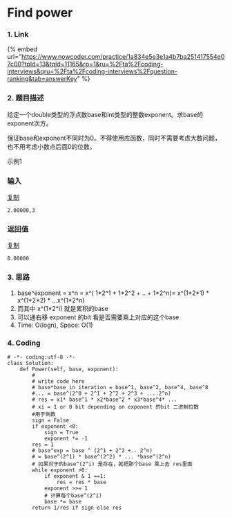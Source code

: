 # Find power

### 1. Link

{% embed url="https://www.nowcoder.com/practice/1a834e5e3e1a4b7ba251417554e07c00?tpId=13&tqId=11165&rp=1&ru=%2Fta%2Fcoding-interviews&qru=%2Fta%2Fcoding-interviews%2Fquestion-ranking&tab=answerKey" %}





### 2. 题目描述

给定一个double类型的浮点数base和int类型的整数exponent。求base的exponent次方。  
  
保证base和exponent不同时为0。不得使用库函数，同时不需要考虑大数问题，也不用考虑小数点后面0的位数。  
  
示例1

### 输入

[复制](javascript:void%280%29;)

```text
2.00000,3
```

### 返回值

[复制](javascript:void%280%29;)

```text
8.00000
```



### 3. 思路

1. base^exponent = x^n = x^\(  1\*2^1 + 1\*2^2 + .. + 1\*2^n\)= x^\(1\*2\*1\) \* x^\(1\*2\*2\)  \* ...x^\(1\*2\*n\)
2. 而其中 x^\(1\*2\*i\) 就是累积的base
3. 可以通右移 exponent 的bit 看是否需要乘上对应的这个base
4. Time: O\(logn\), Space: O\(1\) 

 

### 4. Coding

```text
# -*- coding:utf-8 -*-
class Solution:
    def Power(self, base, exponent):
        #
        # write code here
        # base*base in iteration = base^1, base^2, base^4, base^8 
        #... = base^(2^0 + 2^1 + 2^2 + 2^3 + ....2^n)
        # res = x1* base^1 * x2*base^2 * x3*base^4* ...
        # xi = 1 or 0 bit depending on exponent 的bit 二进制位数
        #用于倒数
        sign = False
        if exponent <0:
            sign = True
            exponent *= -1
        res = 1
        # base^exp = base ^ (2^1 + 2^2 +.. 2^n)
        # = base^(2^1) * base^(2^2) * ... *base^(2^n)
        # 如果对于的base^(2^i) 是存在，就把那个base 乘上去 res里面
        while exponent >0:
            if exponent & 1 ==1:
                res = res * base
            exponent >>= 1
            # 计算每个base^(2^i)
            base *= base
        return 1/res if sign else res
```







